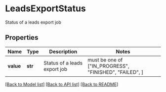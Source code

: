 # LeadsExportStatus

Status of a leads export job

## Properties
Name | Type | Description | Notes
------------ | ------------- | ------------- | -------------
**value** | **str** | Status of a leads export job |  must be one of ["IN_PROGRESS", "FINISHED", "FAILED", ]

[[Back to Model list]](../README.md#documentation-for-models) [[Back to API list]](../README.md#documentation-for-api-endpoints) [[Back to README]](../README.md)


